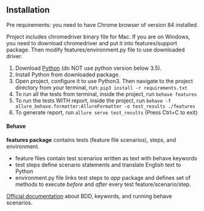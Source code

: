 ## Installation

Pre requirements: you need to have Chrome browser of version 84 installed.

Project includes chromedriver binary file for Mac.
If you are on Windows, you need to download chromedriver and put it into features/support package.
Then modify features/environment.py file to use downloaded driver.

1. Download [Python](https://www.python.org/downloads/) (do NOT use python version below 3.5).
2. Install Python from downloaded package.
3. Open project, configure it to use Python3. Then navigate to the project directory from your terminal, run:
```pip3 install -r requirements.txt```
4. To run all the tests from terminal, inside the project, run ```behave features```
5. To run the tests WITH report, inside the project, run ```behave -f allure_behave.formatter:AllureFormatter -o test_results ./features```
6. To generate report, run ```allure serve test_results``` (Press Ctrl+C to exit)


#### Behave
**features package** contains tests (feature file scenarios), steps, and environment.
- feature files contain test scenarios written as text with behave keywords
- test steps define scenario statements and translate English text to Python
- environment.py file links test steps to *app* package and defines set of methods to execute _before_ and _after_ every test
feature/scenario/step.

[Official documentation](https://behave.readthedocs.io/en/latest/) about BDD, keywords, and running behave scenarios.

